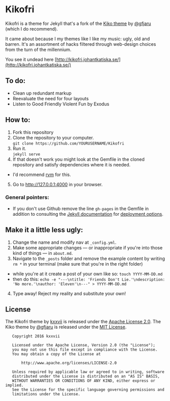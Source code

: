 # Kikofri

Kikofri is a theme for Jekyll that's a fork of the [Kiko theme](https://github.com/gfjaru/Kiko) by  [@gfjaru](https://twitter.com/gfjaru) (which I do recommend). 

It came about because I my themes like I like my music: ugly, old and barren. It's an assortment of hacks filtered through web-design choices from the turn of the millennium.

You see it undead here [http://kikofri.johantkatiska.se/](http://kikofri.johantkatiska.se/)

## To do:

* Clean up redundant markup
* Reevaluate the need for four layouts
* Listen to Good Friendly Violent Fun by Exodus

## How to:

1. Fork this repository
2. Clone the repository to your computer.<br />`git clone https://github.com/YOURUSERNAME/Kikofri`  
3. Run it.<br />`jekyll serve`
4. If that doesn't work you might look at the Gemfile in the cloned repository and satisfy dependencies where it is needed.
 - I'd recommend [rvm](https://rvm.io/) for this.
5. Go to http://127.0.0.1:4000 in your browser.

### General pointers:

* If you don't use Github remove the line `gh-pages` in the Gemfile in addition to consulting the [Jekyll documentation](https://jekyllrb.com/docs/home/) for [deployment options](https://jekyllrb.com/docs/deployment-methods/).

## Make it a little less ugly:

1. Change the name and modify nav at `_config.yml`.
2. Make some appropriate changes — or inappropriate if you're into those kind of things — in `about.md`.
3. Navigate to the `_posts` folder and remove the example content by writing `rm *` in your terminal (make sure that you're in the right folder)
 - while you're at it create a post of your own like so: `touch YYYY-MM-DD.md`
 - then do this: `echo -e "---\ntitle: 'Friends Don't Lie.'\ndescription: 'No more.'\nauthor: 'Eleven'\n---" > YYYY-MM-DD.md`
4. Type away! Reject my reality and substitute your own!

## License

The Kikofri theme by [kxxvii](https://github.com/kxxvii) is released under the [Apache License 2.0](http://www.apache.org/licenses/LICENSE-2.0). The Kiko theme by [@gfjaru](https://twitter.com/gfjaru) is released under the [MIT License](https://opensource.org/licenses/MIT). 

```
   Copyright 2016 kxxvii

   Licensed under the Apache License, Version 2.0 (the "License");
   you may not use this file except in compliance with the License.
   You may obtain a copy of the License at

       http://www.apache.org/licenses/LICENSE-2.0

   Unless required by applicable law or agreed to in writing, software
   distributed under the License is distributed on an "AS IS" BASIS,
   WITHOUT WARRANTIES OR CONDITIONS OF ANY KIND, either express or implied.
   See the License for the specific language governing permissions and
   limitations under the License.
```
